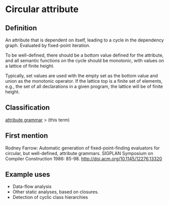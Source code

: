 # Circular attribute

## Definition
An attribute that is dependent on itself, leading to a cycle in the dependency graph. Evaluated by fixed-point iteration.

To be well-defined, there should be a bottom value defined for the attribute, and all semantic functions on the cycle should be monotonic, with values on a lattice of finite height.

Typically, set values are used with the empty set as the bottom value and union as the monotonic operator. If the lattice top is a finite set of elements, e.g., the set of all declarations in a given program, the lattice will be of finite height.

## Classification
[attribute grammar](attribute_grammar.md) \> (this term)

## First mention
Rodney Farrow: Automatic generation of fixed-point-finding evaluators for circular, but well-defined, attribute grammars. SIGPLAN Symposium on Compiler Construction 1986: 85-98. http://doi.acm.org/10.1145/12276.13320

## Example uses
* Data-flow analysis
* Other static analyses, based on closures.
* Detection of cyclic class hierarchies 


